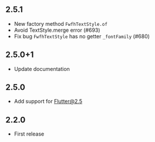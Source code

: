 ## 2.5.1

- New factory method `FwfhTextStyle.of`
- Avoid TextStyle.merge error (#693)
- Fix bug `FwfhTextStyle` has no getter `_fontFamily` (#680)

## 2.5.0+1

- Update documentation

## 2.5.0

- Add support for Flutter@2.5

## 2.2.0

- First release
